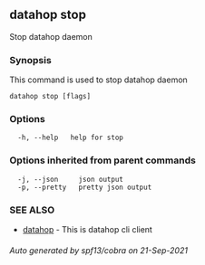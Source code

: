 ## datahop stop

Stop datahop daemon

### Synopsis


This command is used to stop datahop daemon
		

```
datahop stop [flags]
```

### Options

```
  -h, --help   help for stop
```

### Options inherited from parent commands

```
  -j, --json     json output
  -p, --pretty   pretty json output
```

### SEE ALSO

* [datahop](datahop.md)	 - This is datahop cli client

###### Auto generated by spf13/cobra on 21-Sep-2021
